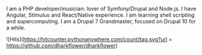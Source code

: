 I am a PHP developer/musician: lover of Symfony/Drupal and Node.js. I have Angular, Stimulus and React/Native experience. I am learning shell scripting and supercomputing. I am a Drupal 7 Grandmaster, focused on Drupal 10 for a while.

![Hits](https://hitcounter.pythonanywhere.com/count/tag.svg?url = https://github.com/dharkflower/dharkflower)
